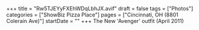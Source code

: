 +++
title = "Rw5TJEYyFXEhWDqLbhJX.avif"
draft = false
tags = ["Photos"]
categories = ["ShowBiz Pizza Place"]
pages = ["Cincinnati, OH (8801 Colerain Ave)"]
startDate = ""
+++
The New 'Avenger' outfit (April 2011)
